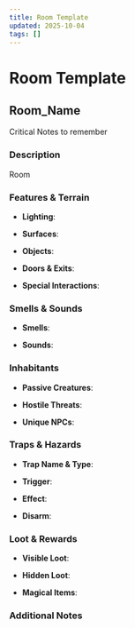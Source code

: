 ```yaml
---
title: Room Template
updated: 2025-10-04
tags: []
---
```


# Room Template


## **Room_Name**
Critical Notes to remember

### **Description**
Room

### **Features & Terrain**

- **Lighting**:   

- **Surfaces**:  

- **Objects**:   

- **Doors & Exits**: 

- **Special Interactions**: 

### **Smells & Sounds**

- **Smells**:  

- **Sounds**:  

### **Inhabitants**

- **Passive Creatures**: 

- **Hostile Threats**:  

- **Unique NPCs**: 

### **Traps & Hazards**

- **Trap Name & Type**:   

- **Trigger**:

- **Effect**: 

- **Disarm**:  

### **Loot & Rewards**

- **Visible Loot**: 

- **Hidden Loot**: 

- **Magical Items**: 

### **Additional Notes**
